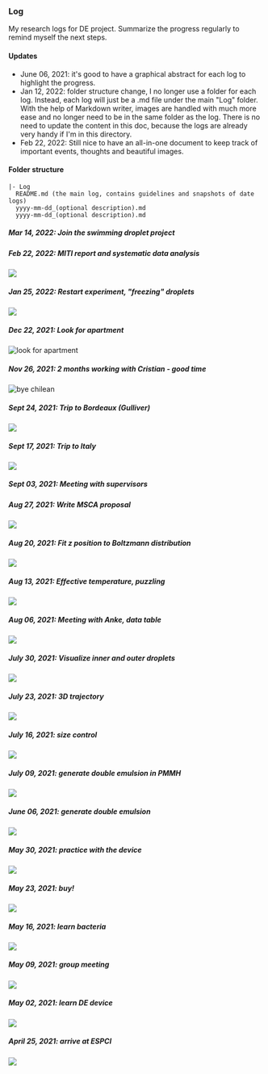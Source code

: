 ### Log
My research logs for DE project.
Summarize the progress regularly to remind myself the next steps.

#### Updates

- June 06, 2021: it's good to have a graphical abstract for each log to highlight the progress.
- Jan 12, 2022: folder structure change, I no longer use a folder for each log. Instead, each log will just be a .md file under the main "Log" folder. With the help of Markdown writer, images are handled with much more ease and no longer need to be in the same folder as the log. There is no need to update the content in this doc, because the logs are already very handy if I'm in this directory.
- Feb 22, 2022: Still nice to have an all-in-one document to keep track of important events, thoughts and beautiful images.
#### Folder structure
```
|- Log
  README.md (the main log, contains guidelines and snapshots of date logs)
  yyyy-mm-dd_(optional description).md
  yyyy-mm-dd_(optional description).md
```
##### Mar 14, 2022: Join the swimming droplet project

##### Feb 22, 2022: MITI report and systematic data analysis
![](../images/2022/02/rinf-scales-linearly.png)
##### Jan 25, 2022: Restart experiment, "freezing" droplets
![](../images/2022/01/small-droplet-freeze-with-piv.png)
##### Dec 22, 2021: Look for apartment
![look for apartment](../images/2022/02/look-for-apartment.png)

##### Nov 26, 2021: 2 months working with Cristian - good time
![bye chilean](../images/2022/02/bye-chilean.png)
##### Sept 24, 2021: Trip to Bordeaux (Gulliver)
![](../images/bordeaux.jpg)
##### Sept 17, 2021: Trip to Italy
![](../images/Taormina-beach.jpg)
##### Sept 03, 2021: Meeting with supervisors
##### Aug 27, 2021: Write MSCA proposal
![](../images/MSCA-logo.png)

##### Aug 20, 2021: Fit *z* position to Boltzmann distribution
![](../images/z-pdf.png)

##### Aug 13, 2021: Effective temperature, puzzling
![](../images/rtp.png)

##### Aug 06, 2021: Meeting with Anke, data table
![](../images/table.png)

##### July 30, 2021: Visualize inner and outer droplets
![](../images/outer-ref-demo.gif)

##### July 23, 2021: 3D trajectory
![](../images/3d-traj.jpg)

##### July 16, 2021: size control
![](../images/vary-middle.png)

##### July 09, 2021: generate double emulsion in PMMH
![](../images/double_emulsion_generation.jpg)

##### June 06, 2021: generate double emulsion
![](../images/double-emulsion.jpg)

##### May 30, 2021: practice with the device
![](../images/05302021.jpg)

##### May 23, 2021: buy!
![](../images/05232021.jpg)

##### May 16, 2021: learn bacteria
![](../images/05162021.jpg)

##### May 09, 2021: group meeting
![](../images/05092021.jpg)

##### May 02, 2021: learn DE device
![](../images/05022021.jpg)

##### April 25, 2021: arrive at ESPCI
![](../images/04252021.jpg)
